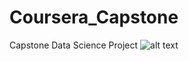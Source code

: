 # Coursera_Capstone
Capstone Data Science Project
![alt text](https://https://github.com/Fairouzg/Coursera_Capstone/blob/master/Quadrant.jpg?raw=true)
